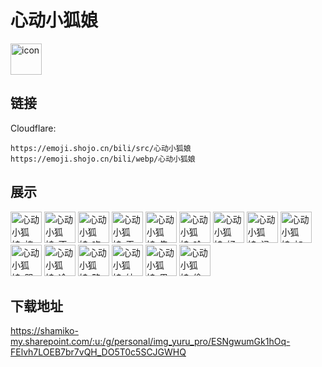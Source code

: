# 心动小狐娘
<img src="https://emoji.shojo.cn/bili/src/心动小狐娘/icon.png" width="50" height="50" alt="icon">

## 链接
Cloudflare:
```
https://emoji.shojo.cn/bili/src/心动小狐娘
https://emoji.shojo.cn/bili/webp/心动小狐娘
```
## 展示
<img src="https://emoji.shojo.cn/bili/src/心动小狐娘/心动小狐娘-棒.png" width="50" height="50" alt="心动小狐娘-棒">
<img src="https://emoji.shojo.cn/bili/src/心动小狐娘/心动小狐娘-不行.png" width="50" height="50" alt="心动小狐娘-不行">
<img src="https://emoji.shojo.cn/bili/src/心动小狐娘/心动小狐娘-吃瓜.png" width="50" height="50" alt="心动小狐娘-吃瓜">
<img src="https://emoji.shojo.cn/bili/src/心动小狐娘/心动小狐娘-干杯.png" width="50" height="50" alt="心动小狐娘-干杯">
<img src="https://emoji.shojo.cn/bili/src/心动小狐娘/心动小狐娘-告白.png" width="50" height="50" alt="心动小狐娘-告白">
<img src="https://emoji.shojo.cn/bili/src/心动小狐娘/心动小狐娘-哈喽.png" width="50" height="50" alt="心动小狐娘-哈喽">
<img src="https://emoji.shojo.cn/bili/src/心动小狐娘/心动小狐娘-好的.png" width="50" height="50" alt="心动小狐娘-好的">
<img src="https://emoji.shojo.cn/bili/src/心动小狐娘/心动小狐娘-记仇.png" width="50" height="50" alt="心动小狐娘-记仇">
<img src="https://emoji.shojo.cn/bili/src/心动小狐娘/心动小狐娘-加油.png" width="50" height="50" alt="心动小狐娘-加油">
<img src="https://emoji.shojo.cn/bili/src/心动小狐娘/心动小狐娘-哭哭.png" width="50" height="50" alt="心动小狐娘-哭哭">
<img src="https://emoji.shojo.cn/bili/src/心动小狐娘/心动小狐娘-冷漠.png" width="50" height="50" alt="心动小狐娘-冷漠">
<img src="https://emoji.shojo.cn/bili/src/心动小狐娘/心动小狐娘-略略.png" width="50" height="50" alt="心动小狐娘-略略">
<img src="https://emoji.shojo.cn/bili/src/心动小狐娘/心动小狐娘-纳尼.png" width="50" height="50" alt="心动小狐娘-纳尼">
<img src="https://emoji.shojo.cn/bili/src/心动小狐娘/心动小狐娘-思考.png" width="50" height="50" alt="心动小狐娘-思考">
<img src="https://emoji.shojo.cn/bili/src/心动小狐娘/心动小狐娘-偷看.png" width="50" height="50" alt="心动小狐娘-偷看">

## 下载地址

https://shamiko-my.sharepoint.com/:u:/g/personal/img_yuru_pro/ESNgwumGk1hOq-FElvh7LOEB7br7vQH_DO5T0c5SCJGWHQ